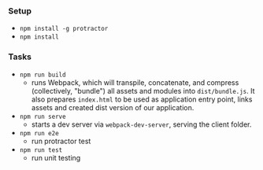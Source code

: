 ### Setup
* `npm install -g protractor`
* `npm install`

### Tasks
* `npm run build`
  * runs Webpack, which will transpile, concatenate, and compress (collectively, "bundle") all assets and modules into `dist/bundle.js`. It also prepares `index.html` to be used as application entry point, links assets and created dist version of our application.
* `npm run serve`
  * starts a dev server via `webpack-dev-server`, serving the client folder.
* `npm run e2e`
  * run protractor test
* `npm run test`
  * run unit testing